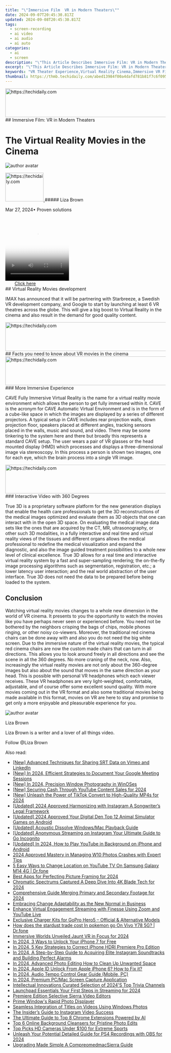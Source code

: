 ```yaml
---
title: "\"Immersive Film  VR in Modern Theaters\""
date: 2024-09-07T20:45:30.817Z
updated: 2024-09-08T20:45:30.817Z
tags: 
  - screen-recording
  - ai video
  - ai audio
  - ai auto
categories: 
  - ai
  - screen
description: "\"This Article Describes Immersive Film: VR in Modern Theaters\""
excerpt: "\"This Article Describes Immersive Film: VR in Modern Theaters\""
keywords: "VR Theater Experience,Virtual Reality Cinema,Immersive VR Films,Modern VR Theater,VR Cinematic Viewing,Theatrical VR Scene,Digital Movie VR"
thumbnail: https://thmb.techidaily.com/abed13984f00a4dafd781b81f7c6f09556b0fa71bac5479c9b32307596f6cf87.jpg
---
```


<!-- affiliate ads begin -->
<a href="https://aidotcom.pxf.io/c/5597632/2134501/19576" target="_top" id="2134501">
  <img src="//a.impactradius-go.com/display-ad/19576-2134501" border="0" alt="https://techidaily.com" width="640" height="90"/>
</a>
<img height="0" width="0" src="https://aidotcom.pxf.io/i/5597632/2134501/19576" style="position:absolute;visibility:hidden;" border="0" />
<!-- affiliate ads end -->
## Immersive Film: VR in Modern Theaters

# The Virtual Reality Movies in the Cinema

![author avatar](https://lh5.googleusercontent.com/-AIMmjowaFs4/AAAAAAAAAAI/AAAAAAAAABc/Y5UmwDaI7HU/s250-c-k/photo.jpg)

<!-- affiliate ads begin -->
<a href="https://aligracehair.sjv.io/c/5597632/2135362/19272" target="_top" id="2135362">
  <img src="//a.impactradius-go.com/display-ad/19272-2135362" border="0" alt="https://techidaily.com" width="120" height="90"/>
</a>
<img height="0" width="0" src="https://aligracehair.sjv.io/i/5597632/2135362/19272" style="position:absolute;visibility:hidden;" border="0" />
<!-- affiliate ads end -->
##### Liza Brown

 Mar 27, 2024• Proven solutions

<!-- affiliate ads begin -->
<span id="1743243">
					<video width="200" height="200" style="cursor:pointer"
           poster="//a.impactradius-go.com/display-clicktoplayimage/1743243.png"
           onclick="if(!this.playClicked){this.play();this.setAttribute('controls',true);this.playClicked=true;}">
	   <source src="//a.impactradius-go.com/display-ad/19272-1743243">
	   <img src="//a.impactradius-go.com/display-clicktoplayimage/1743243.png" style="border: none; height: 100%; width: 100%; object-fit: contain">
	</video>
	<div style="width:125px;text-align:center"><a href="javascript:window.open(decodeURIComponent('https%3A%2F%2Faligracehair.sjv.io%2Fc%2F5597632%2F1743243%2F19272'), '_blank');void(0);">Click here</a></div>
</span>
<img height="0" width="0" src="https://imp.pxf.io/i/5597632/1743243/19272" style="position:absolute;visibility:hidden;" border="0" />
<!-- affiliate ads end -->
## Virtual Reality Movies development

IMAX has announced that it will be partnering with Starbreeze, a Swedish VR development company, and Google to start by launching at least 6 VR theatres across the globe. This will give a big boost to Virtual Reality in the cinema and also result in the demand for good quality content.

<!-- affiliate ads begin -->
<a href="https://ephamedtechinc.pxf.io/c/5597632/2137228/26400" target="_top" id="2137228">
  <img src="//a.impactradius-go.com/display-ad/26400-2137228" border="0" alt="https://techidaily.com" width="728" height="90"/>
</a>
<img height="0" width="0" src="https://ephamedtechinc.pxf.io/i/5597632/2137228/26400" style="position:absolute;visibility:hidden;" border="0" />
<!-- affiliate ads end -->
## Facts you need to know about VR movies in the cinema

<!-- affiliate ads begin -->
<a href="https://ephamedtechinc.pxf.io/c/5597632/2136620/26400" target="_top" id="2136620">
  <img src="//a.impactradius-go.com/display-ad/26400-2136620" border="0" alt="https://techidaily.com" width="728" height="90"/>
</a>
<img height="0" width="0" src="https://ephamedtechinc.pxf.io/i/5597632/2136620/26400" style="position:absolute;visibility:hidden;" border="0" />
<!-- affiliate ads end -->
### More Immersive Experience

CAVE Fully Immersive Virtual Reality is the name for a virtual reality movie environment which allows the person to get fully immersed within it. CAVE is the acronym for CAVE Automatic Virtual Environment and is in the form of a cube-like space in which the images are displayed by a series of different projectors. A typical setup in CAVE includes rear projection walls, down projection floor, speakers placed at different angles, tracking sensors placed in the walls, music and sound, and video. There may be some tinkering to the system here and there but broadly this represents a standard CAVE setup. The user wears a pair of VR glasses or the head mounted display (HMD) which processes and displays a three-dimensional image via stereoscopy. In this process a person is shown two images, one for each eye, which the brain process into a single VR image.

<!-- affiliate ads begin -->
<a href="https://appsumo.8odi.net/c/5597632/2123737/7443" target="_top" id="2123737">
  <img src="//a.impactradius-go.com/display-ad/7443-2123737" border="0" alt="https://techidaily.com" width="728" height="90"/>
</a>
<img height="0" width="0" src="https://appsumo.8odi.net/i/5597632/2123737/7443" style="position:absolute;visibility:hidden;" border="0" />
<!-- affiliate ads end -->
### Interactive Video with 360 Degrees

True 3D is a proprietary software platform for the new generation displays that enable the health care professionals to get the 3D reconstructions of the medical images optimized and evaluate them as 3D objects that one can interact with in the open 3D space. On evaluating the medical image data sets like the ones that are acquired by the CT, MR, ultrasonography, or other such 3D modalities, in a fully interactive and real time and virtual reality views of the tissues and different organs allows the medical professional to redefine the medical visualization and expand the diagnostic, and also the image guided treatment possibilities to a whole new level of clinical excellence. True 3D allows for a real time and interactive virtual reality system by a fast and super-sampling rendering; the on-the-fly image processing algorithms such as segmentation, registration, etc.; a lower latency user interaction; and the real world abstraction of the user interface. True 3D does not need the data to be prepared before being loaded to the system.

## Conclusion

Watching virtual reality movies changes to a whole new dimension in the world of VR cinema. It presents to you the opportunity to watch the movies like you have perhaps never seen or experienced before. You need not be bothered by the neighbors crisping the bags of chips, mobile phones ringing, or other noisy co-viewers. Moreover, the traditional red cinema chairs can be done away with and also you do not need the big white screen. Due to the immersive nature of the virtual reality movies, the typical red cinema chairs are now the custom made chairs that can turn in all directions. This allows you to look around freely in all directions and see the scene in all the 360 degrees. No more craning of the neck, now. Also, increasingly the virtual reality movies are not only about the 360-degree images but also about the sound that moves in the same direction as your head. This is possible with personal VR headphones which each viewer receives. These VR headphones are very light-weighted, comfortable, adjustable, and of course offer some excellent sound quality. With more movies coming out in the VR format and also some traditional movies being made available in this format, movies on VR are here to stay and promise to get only a more enjoyable and pleasurable experience for you.

![author avatar](https://lh5.googleusercontent.com/-AIMmjowaFs4/AAAAAAAAAAI/AAAAAAAAABc/Y5UmwDaI7HU/s250-c-k/photo.jpg)

Liza Brown

Liza Brown is a writer and a lover of all things video.

Follow @Liza Brown

<span class="atpl-alsoreadstyle">Also read:</span>
<div><ul>
<li><a href="https://extra-hints.techidaily.com/new-advanced-techniques-for-sharing-srt-data-on-vimeo-and-linkedin/"><u>[New] Advanced Techniques for Sharing SRT Data on Vimeo and LinkedIn</u></a></li>
<li><a href="https://remote-screen-capture.techidaily.com/new-in-2024-efficient-strategies-to-document-your-google-meeting-sessions/"><u>[New] In 2024, Efficient Strategies to Document Your Google Meeting Sessions</u></a></li>
<li><a href="https://video-capture.techidaily.com/new-in-2024-precision-window-photography-in-winoses/"><u>[New] In 2024, Precision Window Photography in WinOSes</u></a></li>
<li><a href="https://youtube-webster.techidaily.com/ecuring-cash-through-youtube-content-sales-for-2024/"><u>[New] Securing Cash Through YouTube Content Sales for 2024</u></a></li>
<li><a href="https://tiktok-clips.techidaily.com/new-unleash-the-power-of-tiktok-convert-to-high-quality-mp4s-for-2024/"><u>[New] Unleash the Power of TikTok  Convert to High-Quality MP4s for 2024</u></a></li>
<li><a href="https://instagram-video-files.techidaily.com/updated-2024-approved-harmonizing-with-instagram-a-songwriters-legal-framework/"><u>[Updated] 2024 Approved  Harmonizing with Instagram  A Songwriter’s Legal Framework</u></a></li>
<li><a href="https://video-capture.techidaily.com/updated-2024-approved-your-digital-den-top-12-animal-simulator-games-on-android/"><u>[Updated] 2024 Approved  Your Digital Den  Top 12 Animal Simulator Games on Android</u></a></li>
<li><a href="https://extra-hints.techidaily.com/updated-acoustic-dissolve-windowsmac-playback-guide/"><u>[Updated] Acoustic Dissolve  Windows/Mac Playback Guide</u></a></li>
<li><a href="https://extra-hints.techidaily.com/updated-anonymous-streaming-on-instagram-your-ultimate-guide-to-go-incognito/"><u>[Updated] Anonymous Streaming on Instagram  Your Ultimate Guide to Go Incognito</u></a></li>
<li><a href="https://youtube-sure.techidaily.com/ed-in-2024-how-to-play-youtube-in-background-on-iphone-and-android/"><u>[Updated] In 2024, How to Play YouTube in Background on iPhone and Android</u></a></li>
<li><a href="https://extra-approaches.techidaily.com/2024-approved-mastery-in-managing-w10-photos-crashes-with-expert-tips/"><u>2024 Approved  Mastery in Managing W10 Photos Crashes with Expert Tips</u></a></li>
<li><a href="https://location-fake.techidaily.com/5-easy-ways-to-change-location-on-youtube-tv-on-samsung-galaxy-m14-4g-drfone-by-drfone-virtual-android/"><u>5 Easy Ways to Change Location on YouTube TV On Samsung Galaxy M14 4G | Dr.fone</u></a></li>
<li><a href="https://extra-hints.techidaily.com/best-apps-for-perfecting-picture-framing-for-2024/"><u>Best Apps for Perfecting Picture Framing for 2024</u></a></li>
<li><a href="https://extra-hints.techidaily.com/chromatic-spectrums-captured-a-deep-dive-into-4k-blade-tech-for-2024/"><u>Chromatic Spectrums Captured  A Deep Dive Into 4K Blade Tech for 2024</u></a></li>
<li><a href="https://extra-hints.techidaily.com/comprehensive-guide-merging-primary-and-secondary-footage-for-2024/"><u>Comprehensive Guide  Merging Primary and Secondary Footage for 2024</u></a></li>
<li><a href="https://extra-hints.techidaily.com/embracing-change-adaptability-as-the-new-normal-in-business/"><u>Embracing Change  Adaptability as the New Normal in Business</u></a></li>
<li><a href="https://extra-hints.techidaily.com/enhance-virtual-engagement-streaming-with-finesse-using-zoom-and-youtube-live/"><u>Enhance Virtual Engagement  Streaming with Finesse Using Zoom and YouTube Live</u></a></li>
<li><a href="https://extra-hints.techidaily.com/exclusive-charger-kits-for-gopro-hero5-official-and-alternative-models/"><u>Exclusive Charger Kits for GoPro Hero5 – Official & Alternative Models</u></a></li>
<li><a href="https://change-location.techidaily.com/how-does-the-stardust-trade-cost-in-pokemon-go-on-vivo-y78-5g-drfone-by-drfone-virtual-android/"><u>How does the stardust trade cost In pokemon go On Vivo Y78 5G? | Dr.fone</u></a></li>
<li><a href="https://some-knowledge.techidaily.com/immersive-worlds-unveiled-jaunt-vr-in-focus-for-2024/"><u>Immersive Worlds Unveiled  Jaunt VR in Focus for 2024</u></a></li>
<li><a href="https://sim-unlock.techidaily.com/in-2024-3-ways-to-unlock-your-iphone-7-for-free-by-drfone-ios/"><u>In 2024, 3 Ways to Unlock Your iPhone 7 for Free</u></a></li>
<li><a href="https://extra-hints.techidaily.com/in-2024-5-key-strategies-to-correct-iphone-hdri-premiere-pro-edition/"><u>In 2024, 5 Key Strategies to Correct iPhone HDRI  Premiere Pro Edition</u></a></li>
<li><a href="https://extra-hints.techidaily.com/in-2024-a-step-by-step-guide-to-acquiring-elite-instagram-soundtracks-and-building-perfect-alarms/"><u>In 2024, A Step-by-Step Guide to Acquiring Elite Instagram Soundtracks and Building Perfect Alarms</u></a></li>
<li><a href="https://extra-hints.techidaily.com/in-2024-advanced-photo-editing-how-to-clean-up-unwanted-space/"><u>In 2024, Advanced Photo Editing  How to Clean Up Unwanted Space</u></a></li>
<li><a href="https://apple-account.techidaily.com/in-2024-apple-id-unlock-from-apple-iphone-6-how-to-fix-it-by-drfone-ios/"><u>In 2024, Apple ID Unlock From Apple iPhone 6? How to Fix it?</u></a></li>
<li><a href="https://extra-hints.techidaily.com/in-2024-audio-tempo-control-gear-guide-mobile-pc/"><u>In 2024, Audio Tempo Control Gear Guide (Mobile, PC)</u></a></li>
<li><a href="https://video-capture.techidaily.com/in-2024-premium-pcmac-screen-capture-application/"><u>In 2024, Premium PC/Mac Screen Capture Application</u></a></li>
<li><a href="https://extra-hints.techidaily.com/intellectual-innovations-curated-selection-of-2024s-top-trivia-channels/"><u>Intellectual Innovations  Curated Selection of 2024'S Top Trivia Channels</u></a></li>
<li><a href="https://youtube-data.techidaily.com/hpad-essentials-your-first-steps-in-streaming-for-2024/"><u>Launchpad Essentials  Your First Steps in Streaming for 2024</u></a></li>
<li><a href="https://extra-hints.techidaily.com/premiere-edition-selective-sierra-video-editors/"><u>Premiere Edition  Selective Sierra Video Editors</u></a></li>
<li><a href="https://extra-hints.techidaily.com/prime-windows-rapid-photo-displayer/"><u>Prime Window's Rapid Photo Displayer</u></a></li>
<li><a href="https://extra-hints.techidaily.com/seamless-integration-of-titles-on-videos-using-windows-photos/"><u>Seamless Integration of Titles on Videos Using Windows Photos</u></a></li>
<li><a href="https://extra-hints.techidaily.com/the-insiders-guide-to-instagram-video-success/"><u>The Insider’s Guide to Instagram Video Success</u></a></li>
<li><a href="https://extra-hints.techidaily.com/the-ultimate-guide-to-top-8-chrome-extensions-powered-by-ai/"><u>The Ultimate Guide to Top 8 Chrome Extensions Powered by AI</u></a></li>
<li><a href="https://extra-hints.techidaily.com/top-6-online-background-cleansers-for-pristine-photo-edits/"><u>Top 6 Online Background Cleansers for Pristine Photo Edits</u></a></li>
<li><a href="https://extra-hints.techidaily.com/top-picks-hd-cameras-under-100-for-extreme-sports/"><u>Top Picks  HD Cameras Under $100 for Extreme Sports</u></a></li>
<li><a href="https://screen-activity-recording.techidaily.com/unleash-your-potential-detailed-guide-for-ps4-recordings-with-obs-for-2024/"><u>Unleash Your Potential  Detailed Guide for PS4 Recordings with OBS for 2024</u></a></li>
<li><a href="https://extra-hints.techidaily.com/upgrading-made-simple-a-compreomedmacsierra-guide/"><u>Upgrading Made Simple  A CompreomedmacSierra Guide</u></a></li>
</ul></div>

<ins class="adsbygoogle"
      style="display:block"
      data-ad-client="ca-pub-7571918770474297"
      data-ad-slot="8358498916"
      data-ad-format="auto"
      data-full-width-responsive="true"></ins>